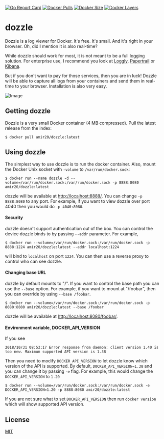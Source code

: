 [![Go Report Card](https://goreportcard.com/badge/github.com/amir20/dozzle)](https://goreportcard.com/report/github.com/amir20/dozzle)
[![Docker Pulls](https://img.shields.io/docker/pulls/amir20/dozzle.svg)](https://hub.docker.com/r/amir20/dozzle/)
[![Docker Size](https://img.shields.io/microbadger/image-size/amir20%2Fdozzle/latest.svg)](https://hub.docker.com/r/amir20/dozzle/)
[![Docker Layers](https://img.shields.io/microbadger/layers/amir20%2Fdozzle/latest.svg)](https://hub.docker.com/r/amir20/dozzle/)


# dozzle

Dozzle is a log viewer for Docker. It's free. It's small. And it's right in your browser. Oh, did I mention it is also real-time?

While dozzle should work for most, it is not meant to be a full logging solution. For enterprise use, I recommend you look at [Loggly](https://www.loggly.com), [Papertrail](https://papertrailapp.com) or [Kibana](https://www.elastic.co/products/kibana).

But if you don't want to pay for those services, then you are in luck! Dozzle will be able to capture all logs from your containers and send them in real-time to your browser. Installation is also very easy.

![Image](demo.gif)

## Getting dozzle

Dozzle is a very small Docker container (4 MB compressed). Pull the latest release from the index:

    $ docker pull amir20/dozzle:latest

## Using dozzle

The simplest way to use dozzle is to run the docker container. Also, mount the Docker Unix socket with `-volume` to `/var/run/docker.sock`:

    $ docker run --name dozzle -d --volume=/var/run/docker.sock:/var/run/docker.sock -p 8888:8080 amir20/dozzle:latest

dozzle will be available at [http://localhost:8888/](http://localhost:8888/). You can change `-p 8888:8080` to any port. For example, if you want to view dozzle over port 4040 then you would do `-p 4040:8080`.

#### Security

dozzle doesn't support authentication out of the box. You can control the device dozzle binds to by passing `--addr` parameter. For example,

    $ docker run --volume=/var/run/docker.sock:/var/run/docker.sock -p 8888:1224 amir20/dozzle:latest --addr localhost:1224

will bind to `localhost` on port `1224`. You can then use a reverse proxy to control who can see dozzle.

#### Changing base URL

dozzle by default mounts to "/". If you want to control the base path you can use the `--base` option. For example, if you want to mount at "/foobar",
then you can override by using `--base /foobar`.

    $ docker run --volume=/var/run/docker.sock:/var/run/docker.sock -p 8080:8080 amir20/dozzle:latest --base /foobar

dozzle will be available at [http://localhost:8080/foobar/](http://localhost:8080/foobar/).


#### Environment variable, DOCKER_API_VERSION

If you see

    2018/10/31 08:53:17 Error response from daemon: client version 1.40 is too new. Maximum supported API version is 1.38

Then you need to modify `DOCKER_API_VERSION` to let dozzle know which version of the API is supported. By default, `DOCKER_API_VERSION=1.38` and you can change it by passing `-e` flag. For example, this would change the `DOCKER_API_VERSION` to `1.20`

    $ docker run --volume=/var/run/docker.sock:/var/run/docker.sock -e DOCKER_API_VERSION=1.20 -p 8888:8080 amir20/dozzle:latest

If you are not sure what to set `DOCKER_API_VERSION` then run `docker version` which will show supported API version.

## License

[MIT](LICENSE)
